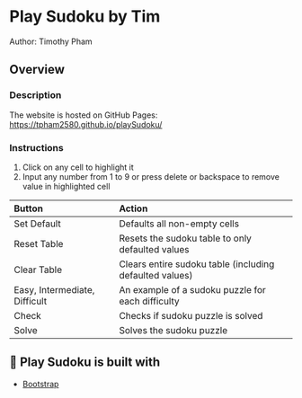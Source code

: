 # Play Sudoku by Tim
Author: Timothy Pham

## Overview
### Description
The website is hosted on GitHub Pages: https://tpham2580.github.io/playSudoku/

### Instructions
1. Click on any cell to highlight it
2. Input any number from 1 to 9 or press delete or backspace to remove value in highlighted cell

Button | Action 
| :--- | :---
Set Default  | Defaults all non-empty cells
Reset Table  | Resets the sudoku table to only defaulted values
Clear Table  | Clears entire sudoku table (including defaulted values)
Easy, Intermediate, Difficult  | An example of a sudoku puzzle for each difficulty
Check  | Checks if sudoku puzzle is solved
Solve  | Solves the sudoku puzzle

## 🔨 Play Sudoku is built with
  - [Bootstrap](https://getbootstrap.com/)
